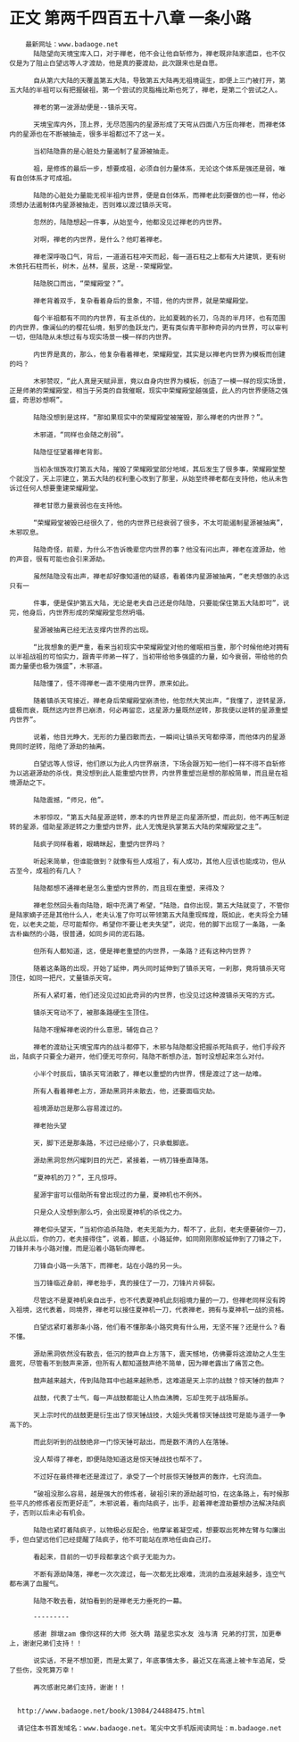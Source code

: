 # 正文 第两千四百五十八章 一条小路
        最新网址：www.badaoge.net
          陆隐望向天境宝库入口，对于禅老，他不会让他自斩修为，禅老既非陆家遗臣，也不仅仅是为了阻止白望远等人才渡劫，他是真的要渡劫，此次跟来也是自愿。
      
          自从第六大陆的天覆盖第五大陆，导致第五大陆再无祖境诞生，即便上三门被打开，第五大陆的半祖可以有把握破祖，第一个尝试的灵脂梅比斯也死了，禅老，是第二个尝试之人。
      
          禅老的第一波源劫便是--镇杀天穹。
      
          天境宝库内外，顶上界，无尽范围内的星源形成了天穹从四面八方压向禅老，而禅老体内的星源也在不断被抽走，很多半祖都过不了这一关。
      
          当初陆隐靠的是心脏处力量遏制了星源被抽走。
      
          祖，是修炼的最后一步，想要成祖，必须自创力量体系，无论这个体系是强还是弱，唯有自创体系才可成祖。
      
          陆隐的心脏处力量能无视半祖内世界，便是自创体系，而禅老此刻要做的也一样，他必须想办法遏制体内星源被抽走，否则难以渡过镇杀天穹。
      
          忽然的，陆隐想起一件事，从始至今，他都没见过禅老的内世界。
      
          对啊，禅老的内世界，是什么？他盯着禅老。
      
          禅老深呼吸口气，背后，一道道石柱冲天而起，每一道石柱之上都有大片建筑，更有树木依托石柱而长，树木，丛林，星辰，这是--荣耀殿堂。
      
          陆隐脱口而出，“荣耀殿堂？”。
      
          禅老背着双手，复杂看着身后的景象，不错，他的内世界，就是荣耀殿堂。
      
          每个半祖都有不同的内世界，有主杀伐的，比如夏戟的长刀，乌尧的半月环，也有范围的内世界，像澜仙的的樱花仙境，魁罗的鱼跃龙门，更有类似青平那种奇异的内世界，可以审判一切，但陆隐从未想过有与现实场景一模一样的内世界。
      
          内世界是真的，那么，他复杂看着禅老，荣耀殿堂，其实是以禅老内世界为模板而创建的吗？
      
          木邪赞叹，“此人真是天赋异禀，竟以自身内世界为模板，创造了一模一样的现实场景，正是师弟的荣耀殿堂，相当于另类的自我催眠，现实中荣耀殿堂越强盛，此人的内世界便随之强盛，奇思妙想啊”。
      
          陆隐没想到是这样，“那如果现实中的荣耀殿堂被摧毁，那么禅老的内世界？”。
      
          木邪道，“同样也会随之削弱”。
      
          陆隐怔怔望着禅老背影。
      
          当初永恒族攻打第五大陆，摧毁了荣耀殿堂部分地域，其后发生了很多事，荣耀殿堂整个就没了，天上宗建立，第五大陆的权利重心改到了那里，从始至终禅老都在支持他，他从未告诉过任何人想要重建荣耀殿堂。
      
          禅老甘愿力量衰弱也在支持他。
      
          “荣耀殿堂被毁已经很久了，他的内世界已经衰弱了很多，不太可能遏制星源被抽离”，木邪叹息。
      
          陆隐奇怪，前辈，为什么不告诉晚辈您内世界的事？他没有问出声，禅老在渡源劫，他的声音，很有可能也会引来源劫。
      
          虽然陆隐没有出声，禅老却好像知道他的疑惑，看着体内星源被抽离，“老夫想做的永远只有一
      
          件事，便是保护第五大陆，无论是老夫自己还是你陆隐，只要能保住第五大陆即可”，说完，他身后，内世界形成的荣耀殿堂忽然坍塌。
      
          星源被抽离已经无法支撑内世界的出现。
      
          “比我想象的更严重，看来当初现实中荣耀殿堂对他的催眠相当重，那个时候他绝对拥有以半祖战祖的可怕实力，跟青平师弟一样了，当初带给他多强盛的力量，如今衰弱，带给他的负面力量便也极为强盛”，木邪道。
      
          陆隐懂了，怪不得禅老一直不使用内世界，原来如此。
      
          随着镇杀天穹接近，禅老身后荣耀殿堂崩溃他，他忽然大笑出声，“我懂了，逆转星源，盛极而衰，既然这内世界已崩溃，何必再留恋，这星源力量既然逆转，那我便以逆转的星源重塑内世界”。
      
          说着，他目光睁大，无形的力量四散而去，一瞬间让镇杀天穹都停滞，而他体内的星源竟同时逆转，阻绝了源劫的抽离。
      
          白望远等人惊讶，他们原以为此人内世界崩溃，下场会跟万知一他们一样不得不自斩修为以逃避源劫的杀伐，竟没想到此人能重塑内世界，内世界重塑岂是想的那般简单，而且是在祖境源劫之下。
      
          陆隐震撼，“师兄，他”。
      
          木邪惊叹，“第五大陆星源逆转，原本的内世界是正向星源所塑，而此刻，他不再压制逆转的星源，借助星源逆转之力重塑内世界，此人无愧是执掌第五大陆的荣耀殿堂之主”。
      
          陆疯子同样看着，眼睛眯起，重塑内世界吗？
      
          听起来简单，但谁能做到？就像有些人成祖了，有人成功，其他人应该也能成功，但从古至今，成祖的有几人？
      
          陆隐都想不通禅老是怎么重塑内世界的，而且现在重塑，来得及？
      
          禅老忽然回头看向陆隐，眼中充满了希望，“陆隐，自你出现，第五大陆就变了，不管你是陆家嫡子还是其他什么人，老夫认准了你可以带领第五大陆重现辉煌，既如此，老夫将全力辅佐，以老夫之能，尽可能帮你，希望你不要让老夫失望”，说完，他的脚下出现了一条路，一条古朴幽然的小路，很普通，如同乡间的泥石路。
      
          但所有人都知道，这，便是禅老重塑的内世界，一条路？还有这种内世界？
      
          随着这条路的出现，开始了延伸，两头同时延伸到了镇杀天穹，一刹那，竟将镇杀天穹顶住，如同一把尺，丈量镇杀天穹。
      
          所有人紧盯着，他们还没见过如此奇异的内世界，也没见过这种渡镇杀天穹的方式。
      
          镇杀天穹动不了，被那条路硬生生顶住。
      
          陆隐不理解禅老说的什么意思，辅佐自己？
      
          禅老的渡劫让天境宝库内的战斗都停下，木邪与陆隐都没把握杀死陆疯子，他们手段齐出，陆疯子只要全力避开，他们便无可奈何，陆隐不断想办法，暂时没想起来怎么对付。
      
          小半个时辰后，镇杀天穹消散了，禅老以重塑的内世界，愣是渡过了这一劫难。
      
          所有人看着禅老上方，源劫黑洞并未散去，他，还要面临灾劫。
      
          祖境源劫岂是那么容易渡过的。
      
          禅老抬头望
      
          天，脚下还是那条路，不过已经缩小了，只承载脚底。
      
          源劫黑洞忽然闪耀刺目的光芒，紧接着，一柄刀锋垂直降落。
      
          “夏神机的刀？”，王凡惊呼。
      
          星源宇宙可以借助所有曾出现过的力量，夏神机也不例外。
      
          只是众人没想到那么巧，会出现夏神机的杀伐之力。
      
          禅老仰头望天，“当初你追杀陆隐，老夫无能为力，帮不了，此刻，老夫便要破你一刀，从此以后，你的刀，老夫接得住”，说着，脚底，小路延伸，如同刚刚那般延伸到了刀锋之下，刀锋并未与小路对撞，而是沿着小路斩向禅老。
      
          刀锋自小路一头落下，而禅老，站在小路的另一头。
      
          当刀锋临近身前，禅老抬手，真的接住了一刀，刀锋片片碎裂。
      
          尽管这不是夏神机亲自出手，也不代表夏神机此刻祖境力量的一刀，但禅老同样没有跨入祖境，这代表着，同境界，禅老可以接住夏神机一刀，代表禅老，拥有与夏神机一战的资格。
      
          白望远紧盯着那条小路，他们看不懂那条小路究竟有什么用，无坚不摧？还是什么？看不懂。
      
          源劫黑洞依然没有散去，低沉的鼓声自上方落下，震天憾地，仿佛要将这渡劫之人生生震死，尽管看不到鼓声来源，但所有人都知道鼓声绝不简单，因为禅老露出了痛苦之色。
      
          鼓声越来越大，传到陆隐耳中也越来越熟悉，这难道是天上宗的战鼓？惊天锤的鼓声？
      
          战鼓，代表了士气，每一声战鼓都能让人热血沸腾，忘却生死于战场厮杀。
      
          天上宗时代的战鼓更是衍生出了惊天锤战技，大姐头凭着惊天锤战技可是能与道子一争高下的。
      
          而此刻听到的战鼓绝非一门惊天锤可敲出，而是数不清的人在落锤。
      
          没人帮得了禅老，即便陆隐知道这是惊天锤战技也帮不了。
      
          不过好在最终禅老还是渡过了，承受了一个时辰惊天锤鼓声的轰炸，七窍流血。
      
          “破祖没那么容易，越是强大的修炼者，破祖引来的源劫越可怕，在这条路上，有时候那些平凡的修炼者反而更好走”，木邪说着，看向陆疯子，出手，趁着禅老渡劫要想办法解决陆疯子，否则以后未必有机会。
      
          陆隐也紧盯着陆疯子，以物极必反配合，他摩挲着凝空戒，想要取出死神左臂与勾廉出手，但白望远他们已经提醒了陆疯子，他不可能站在原地任由自己打。
      
          看起来，目前的一切手段都拿这个疯子无能为力。
      
          不断有源劫降落，禅老一次次渡过，每一次都无比艰难，流淌的血液越来越多，连空气都布满了血腥气。
      
          陆隐不敢去看，就怕看到的是禅老无力垂死的一幕。
      
          ---------
      
          感谢 胖墩zam 像你这样的大师 张大萌 踏星忠实水友 浊与清 兄弟的打赏，加更奉上，谢谢兄弟们支持！！
      
          说实话，不是不想加更，而是太累了，年底事情太多，最近又在高速上被卡车追尾，受了些伤，没死算万幸！
      
          再次感谢兄弟们支持，谢谢！！
      
      
      http://www.badaoge.net/book/13084/24488475.html
      
      请记住本书首发域名：www.badaoge.net。笔尖中文手机版阅读网址：m.badaoge.net